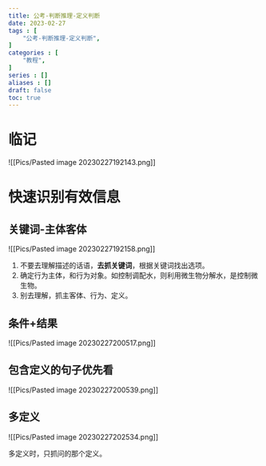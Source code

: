 ```yaml
---
title: 公考-判断推理-定义判断
date: 2023-02-27
tags : [
	"公考-判断推理-定义判断",
]
categories : [
	"教程",
]
series : []
aliases : []
draft: false
toc: true
---
```


# 临记



![[Pics/Pasted image 20230227192143.png]]
# 快速识别有效信息

## 关键词-主体客体

![[Pics/Pasted image 20230227192158.png]]

1. 不要去理解描述的话语，**去抓关键词**，根据关键词找出选项。
2. 确定行为主体，和行为对象。如控制调配水，则利用微生物分解水，是控制微生物。
3. 别去理解，抓主客体、行为、定义。


## 条件+结果

![[Pics/Pasted image 20230227200517.png]]

## 包含定义的句子优先看
![[Pics/Pasted image 20230227200539.png]]


## 多定义
![[Pics/Pasted image 20230227202534.png]]

多定义时，只抓问的那个定义。

